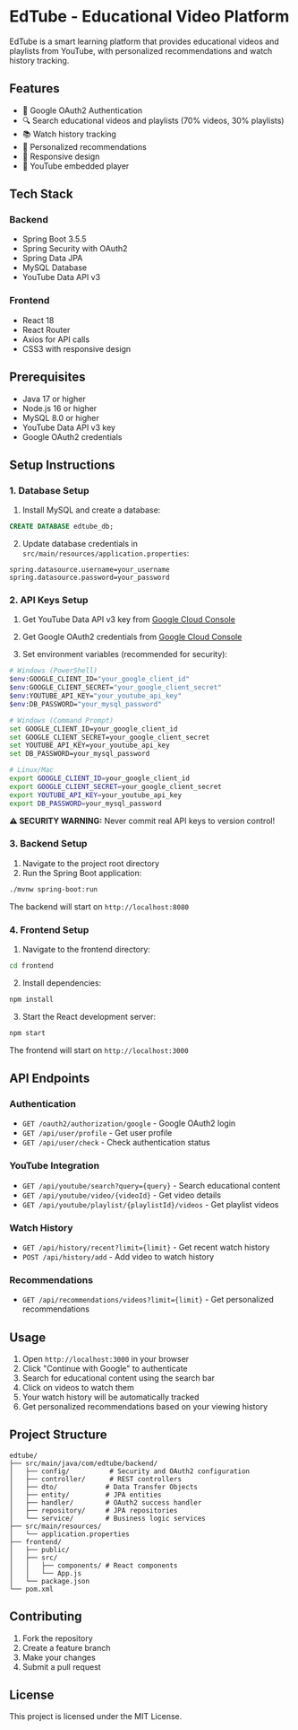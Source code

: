 # EdTube - Educational Video Platform

EdTube is a smart learning platform that provides educational videos and playlists from YouTube, with personalized recommendations and watch history tracking.

## Features

- 🔐 Google OAuth2 Authentication
- 🔍 Search educational videos and playlists (70% videos, 30% playlists)
- 📚 Watch history tracking
- 🎯 Personalized recommendations
- 📱 Responsive design
- 🎥 YouTube embedded player

## Tech Stack

### Backend
- Spring Boot 3.5.5
- Spring Security with OAuth2
- Spring Data JPA
- MySQL Database
- YouTube Data API v3

### Frontend
- React 18
- React Router
- Axios for API calls
- CSS3 with responsive design

## Prerequisites

- Java 17 or higher
- Node.js 16 or higher
- MySQL 8.0 or higher
- YouTube Data API v3 key
- Google OAuth2 credentials

## Setup Instructions

### 1. Database Setup

1. Install MySQL and create a database:
```sql
CREATE DATABASE edtube_db;
```

2. Update database credentials in `src/main/resources/application.properties`:
```properties
spring.datasource.username=your_username
spring.datasource.password=your_password
```

### 2. API Keys Setup

1. Get YouTube Data API v3 key from [Google Cloud Console](https://console.cloud.google.com/)
2. Get Google OAuth2 credentials from [Google Cloud Console](https://console.cloud.google.com/)

3. Set environment variables (recommended for security):
```bash
# Windows (PowerShell)
$env:GOOGLE_CLIENT_ID="your_google_client_id"
$env:GOOGLE_CLIENT_SECRET="your_google_client_secret"
$env:YOUTUBE_API_KEY="your_youtube_api_key"
$env:DB_PASSWORD="your_mysql_password"

# Windows (Command Prompt)
set GOOGLE_CLIENT_ID=your_google_client_id
set GOOGLE_CLIENT_SECRET=your_google_client_secret
set YOUTUBE_API_KEY=your_youtube_api_key
set DB_PASSWORD=your_mysql_password

# Linux/Mac
export GOOGLE_CLIENT_ID=your_google_client_id
export GOOGLE_CLIENT_SECRET=your_google_client_secret
export YOUTUBE_API_KEY=your_youtube_api_key
export DB_PASSWORD=your_mysql_password
```

**⚠️ SECURITY WARNING:** Never commit real API keys to version control!

### 3. Backend Setup

1. Navigate to the project root directory
2. Run the Spring Boot application:
```bash
./mvnw spring-boot:run
```

The backend will start on `http://localhost:8080`

### 4. Frontend Setup

1. Navigate to the frontend directory:
```bash
cd frontend
```

2. Install dependencies:
```bash
npm install
```

3. Start the React development server:
```bash
npm start
```

The frontend will start on `http://localhost:3000`

## API Endpoints

### Authentication
- `GET /oauth2/authorization/google` - Google OAuth2 login
- `GET /api/user/profile` - Get user profile
- `GET /api/user/check` - Check authentication status

### YouTube Integration
- `GET /api/youtube/search?query={query}` - Search educational content
- `GET /api/youtube/video/{videoId}` - Get video details
- `GET /api/youtube/playlist/{playlistId}/videos` - Get playlist videos

### Watch History
- `GET /api/history/recent?limit={limit}` - Get recent watch history
- `POST /api/history/add` - Add video to watch history

### Recommendations
- `GET /api/recommendations/videos?limit={limit}` - Get personalized recommendations

## Usage

1. Open `http://localhost:3000` in your browser
2. Click "Continue with Google" to authenticate
3. Search for educational content using the search bar
4. Click on videos to watch them
5. Your watch history will be automatically tracked
6. Get personalized recommendations based on your viewing history

## Project Structure

```
edtube/
├── src/main/java/com/edtube/backend/
│   ├── config/          # Security and OAuth2 configuration
│   ├── controller/      # REST controllers
│   ├── dto/            # Data Transfer Objects
│   ├── entity/         # JPA entities
│   ├── handler/        # OAuth2 success handler
│   ├── repository/     # JPA repositories
│   └── service/        # Business logic services
├── src/main/resources/
│   └── application.properties
├── frontend/
│   ├── public/
│   ├── src/
│   │   ├── components/ # React components
│   │   └── App.js
│   └── package.json
└── pom.xml
```

## Contributing

1. Fork the repository
2. Create a feature branch
3. Make your changes
4. Submit a pull request

## License

This project is licensed under the MIT License.
